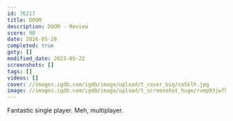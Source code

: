 ```yaml
---
id: 76217
title: DOOM
description: DOOM - Review
score: 90
date: 2016-05-20
completed: true
goty: []
modified_date: 2023-05-22
screenshots: []
tags: []
videos: []
cover: //images.igdb.com/igdb/image/upload/t_cover_big/co5klh.jpg
image: //images.igdb.com/igdb/image/upload/t_screenshot_huge/rvmp93jwfhlmfd0nr3u5.jpg
---
```

Fantastic single player. Meh, multiplayer.
